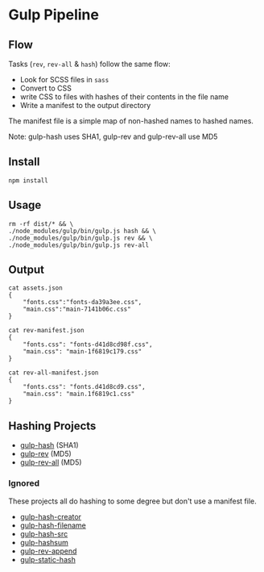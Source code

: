 # Gulp Pipeline

## Flow
Tasks (`rev`, `rev-all` & `hash`) follow the same flow:
* Look for SCSS files in `sass`
* Convert to CSS
* write CSS to files with hashes of their contents in the file name
* Write a manifest to the output directory

The manifest file is a simple map of non-hashed names to hashed names.

Note: gulp-hash uses SHA1, gulp-rev and gulp-rev-all use MD5

## Install
    npm install

## Usage
    rm -rf dist/* && \
    ./node_modules/gulp/bin/gulp.js hash && \
    ./node_modules/gulp/bin/gulp.js rev && \
    ./node_modules/gulp/bin/gulp.js rev-all

## Output

    cat assets.json
    {
        "fonts.css":"fonts-da39a3ee.css",
        "main.css":"main-7141b06c.css"
    }

    cat rev-manifest.json
    {
        "fonts.css": "fonts-d41d8cd98f.css",
        "main.css": "main-1f6819c179.css"
    }

    cat rev-all-manifest.json
    {
        "fonts.css": "fonts.d41d8cd9.css",
        "main.css": "main.1f6819c1.css"
    }

## Hashing Projects
* [gulp-hash](https://github.com/Dragory/gulp-hash) (SHA1)
* [gulp-rev](https://github.com/sindresorhus/gulp-rev) (MD5)
* [gulp-rev-all](https://github.com/smysnk/gulp-rev-all) (MD5)

### Ignored
These projects all do hashing to some degree but don't use a manifest file.
* [gulp-hash-creator](https://github.com/wahaha2012/gulp-hash-creator)
* [gulp-hash-filename](https://github.com/intervalia/gulp-hash-filename)
* [gulp-hash-src](https://github.com/nmrugg/gulp-hash-src)
* [gulp-hashsum](https://github.com/remko/gulp-hashsum/)
* [gulp-rev-append](https://github.com/bustardcelly/gulp-rev-append)
* [gulp-static-hash](https://github.com/anhulife/gulp-static-hash)
